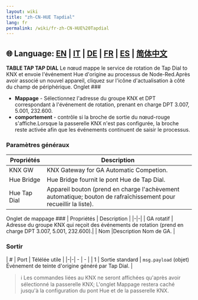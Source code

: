 ```yaml
---
layout: wiki
title: "zh-CN-HUE Tapdial"
lang: fr
permalink: /wiki/fr-zh-CN-HUE%20Tapdial
---
```

🌐 Language: [EN](https://supergiovane.github.io/node-red-contrib-knx-ultimate/wiki/HUE%20Tapdial) | [IT](https://supergiovane.github.io/node-red-contrib-knx-ultimate/wiki/it-HUE%20Tapdial) | [DE](https://supergiovane.github.io/node-red-contrib-knx-ultimate/wiki/de-HUE%20Tapdial) | [FR](https://supergiovane.github.io/node-red-contrib-knx-ultimate/wiki/fr-HUE%20Tapdial) | [ES](https://supergiovane.github.io/node-red-contrib-knx-ultimate/wiki/es-HUE%20Tapdial) | [简体中文](https://supergiovane.github.io/node-red-contrib-knx-ultimate/wiki/zh-CN-HUE%20Tapdial)
---
**TABLE TAP TAP DIAL** Le nœud mappe le service de rotation de Tap Dial to KNX et envoie l'événement Hue d'origine au processus de Node-Red.Après avoir associé un nouvel appareil, cliquez sur l'icône d'actualisation à côté du champ de périphérique.
Onglet ###
- **Mappage** - Sélectionnez l'adresse du groupe KNX et DPT correspondant à l'événement de rotation, prenant en charge DPT 3.007, 5.001, 232.600.
- **comportement** - contrôle si la broche de sortie du nœud-rouge s'affiche.Lorsque la passerelle KNX n'est pas configurée, la broche reste activée afin que les événements continuent de saisir le processus.
### Paramètres généraux
| Propriétés | Description |
|-|-|
| KNX GW | KNX Gateway for GA Automatic Competion.|
| Hue Bridge | Hue Bridge fournit le pont Hue de Tap Dial. |
| Hue Tap Dial |Appareil bouton (prend en charge l'achèvement automatique; bouton de rafraîchissement pour recueillir la liste).|
Onglet de mappage ###
| Propriétés | Description |
|-|-|
| GA rotatif | Adresse du groupe KNX qui reçoit des événements de rotation (prend en charge DPT 3.007, 5.001, 232.600).|
| Nom |Description Nom de GA. |
### Sortir
| # | Port | Télélée utile |
|-|-| - | - |
| 1 | Sortie standard | `msg.payload` (objet) Événement de teinte d'origine généré par Tap Dial. |
> ℹ️ Les commandes liées au KNX ne seront affichées qu'après avoir sélectionné la passerelle KNX; L'onglet Mappage restera caché jusqu'à la configuration du pont Hue et de la passerelle KNX.
